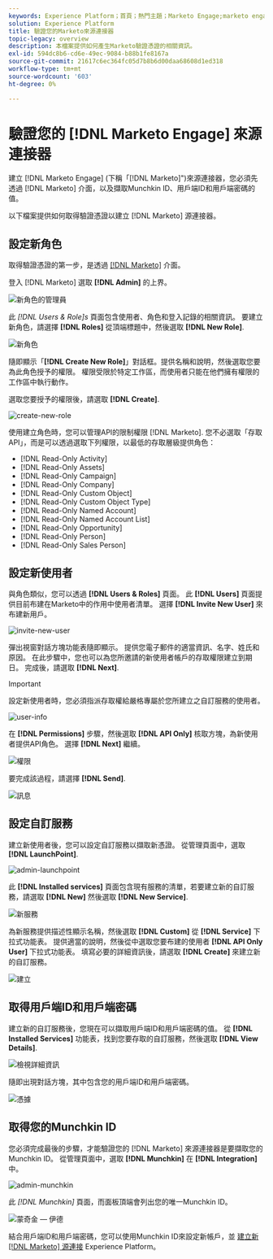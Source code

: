 ```yaml
---
keywords: Experience Platform；首頁；熱門主題；Marketo Engage;marketo engage;marketo
solution: Experience Platform
title: 驗證您的Marketo來源連接器
topic-legacy: overview
description: 本檔案提供如何產生Marketo驗證憑證的相關資訊。
exl-id: 594dc8b6-cd6e-49ec-9084-b88b1fe8167a
source-git-commit: 21617c6ec364fc05d7b8b6d00daa68608d1ed318
workflow-type: tm+mt
source-wordcount: '603'
ht-degree: 0%

---
```


# 驗證您的 [!DNL Marketo Engage] 來源連接器

建立 [!DNL Marketo Engage] (下稱「[!DNL Marketo]&quot;)來源連接器，您必須先透過 [!DNL Marketo] 介面，以及擷取Munchkin ID、用戶端ID和用戶端密碼的值。

以下檔案提供如何取得驗證憑證以建立 [!DNL Marketo] 源連接器。

## 設定新角色

取得驗證憑證的第一步，是透過 [[!DNL Marketo]](https://app-sjint.marketo.com/#MM0A1) 介面。

登入 [!DNL Marketo] 選取 **[!DNL Admin]** 的上界。

![新角色的管理員](../images/marketo/home.png)

此 *[!DNL Users & Role]s* 頁面包含使用者、角色和登入記錄的相關資訊。 要建立新角色，請選擇 **[!DNL Roles]** 從頂端標題中，然後選取 **[!DNL New Role]**.

![新角色](../images/marketo/new-role.png)

隨即顯示「**[!DNL Create New Role]**」對話框。提供名稱和說明，然後選取您要為此角色授予的權限。 權限受限於特定工作區，而使用者只能在他們擁有權限的工作區中執行動作。

選取您要授予的權限後，請選取 **[!DNL Create]**.

![create-new-role](../images/marketo/create-new-role.png)

使用建立角色時，您可以管理API的限制權限 [!DNL Marketo]. 您不必選取「存取API」，而是可以透過選取下列權限，以最低的存取層級提供角色：

* [!DNL Read-Only Activity]
* [!DNL Read-Only Assets]
* [!DNL Read-Only Campaign]
* [!DNL Read-Only Company]
* [!DNL Read-Only Custom Object]
* [!DNL Read-Only Custom Object Type]
* [!DNL Read-Only Named Account]
* [!DNL Read-Only Named Account List]
* [!DNL Read-Only Opportunity]
* [!DNL Read-Only Person]
* [!DNL Read-Only Sales Person]

## 設定新使用者

與角色類似，您可以透過 **[!DNL Users & Roles]** 頁面。 此 **[!DNL Users]** 頁面提供目前布建在Marketo中的作用中使用者清單。 選擇 **[!DNL Invite New User]** 來布建新用戶。

![invite-new-user](../images/marketo/invite-new-user.png)

彈出視窗對話方塊功能表隨即顯示。 提供您電子郵件的適當資訊、名字、姓氏和原因。 在此步驟中，您也可以為您所邀請的新使用者帳戶的存取權限建立到期日。 完成後，請選取 **[!DNL Next]**.

>[!IMPORTANT]
>
>設定新使用者時，您必須指派存取權給嚴格專屬於您所建立之自訂服務的使用者。

![user-info](../images/marketo/new-user-info.png)

在 **[!DNL Permissions]** 步驟，然後選取 **[!DNL API Only]** 核取方塊，為新使用者提供API角色。 選擇 **[!DNL Next]** 繼續。

![權限](../images/marketo/permissions.png)

要完成該過程，請選擇 **[!DNL Send]**.

![訊息](../images/marketo/message.png)

## 設定自訂服務

建立新使用者後，您可以設定自訂服務以擷取新憑證。 從管理頁面中，選取 **[!DNL LaunchPoint]**.

![admin-launchpoint](../images/marketo/admin-launchpoint.png)

此 **[!DNL Installed services]** 頁面包含現有服務的清單，若要建立新的自訂服務，請選取 **[!DNL New]** 然後選取 **[!DNL New Service]**.

![新服務](../images/marketo/new-service.png)

為新服務提供描述性顯示名稱，然後選取 **[!DNL Custom]** 從 **[!DNL Service]** 下拉式功能表。 提供適當的說明，然後從中選取您要布建的使用者 **[!DNL API Only User]** 下拉式功能表。 填寫必要的詳細資訊後，請選取 **[!DNL Create]** 來建立新的自訂服務。

![建立](../images/marketo/create.png)

## 取得用戶端ID和用戶端密碼

建立新的自訂服務後，您現在可以擷取用戶端ID和用戶端密碼的值。 從 **[!DNL Installed Services]** 功能表，找到您要存取的自訂服務，然後選取 **[!DNL View Details]**.

![檢視詳細資訊](../images/marketo/view-details.png)

隨即出現對話方塊，其中包含您的用戶端ID和用戶端密碼。

![憑據](../images/marketo/credentials.png)

## 取得您的Munchkin ID

您必須完成最後的步驟，才能驗證您的 [!DNL Marketo] 來源連接器是要擷取您的Munchkin ID。 從管理頁面中，選取 **[!DNL Munchkin]** 在 **[!DNL Integration]** 中。

![admin-munchkin](../images/marketo/admin-munchkin.png)

此 *[!DNL Munchkin]* 頁面，而面板頂端會列出您的唯一Munchkin ID。

![蒙奇金 — 伊德](../images/marketo/munchkin-id.png)

結合用戶端ID和用戶端密碼，您可以使用Munchkin ID來設定新帳戶，並 [建立新 [!DNL Marketo] 源連接](../../../tutorials/ui/create/adobe-applications/marketo.md) Experience Platform。
